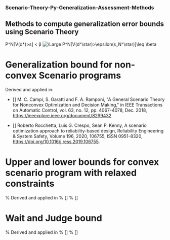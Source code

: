 ### Scenario-Theory-Py-Generalization-Assessment-Methods
## Methods to compute generalization error bounds using Scenario Theory

 P^N[V(d*)>ε] < β
<img src="https://latex.codecogs.com/svg.latex?\Large&space;P^N[V(d^\star)>\epsilon(s_N^\star)]\leq \beta" title="\Large P^N[V(d^\star)>\epsilon(s_N^\star)]\leq \beta" />


# Generalization bound for non-convex Scenario programs 
Derived and applied in:
  - [] M. C. Campi, S. Garatti and F. A. Ramponi, "A General Scenario Theory for Nonconvex Optimization and Decision Making," in IEEE   Transactions on Automatic Control, vol. 63, no. 12, pp. 4067-4078, Dec. 2018, https://ieeexplore.ieee.org/document/8299432
  
  - [] Roberto Rocchetta, Luis G. Crespo, Sean P. Kenny, A scenario optimization approach to reliability-based design,
     Reliability Engineering & System Safety, Volume 196, 2020, 106755, ISSN 0951-8320, https://doi.org/10.1016/j.ress.2019.106755.

# Upper and lower bounds for convex scenario program with relaxed constraints
% Derived and applied in 
% [] 
% []

# Wait and Judge bound
% Derived and applied in 
% [] 
% []

 

